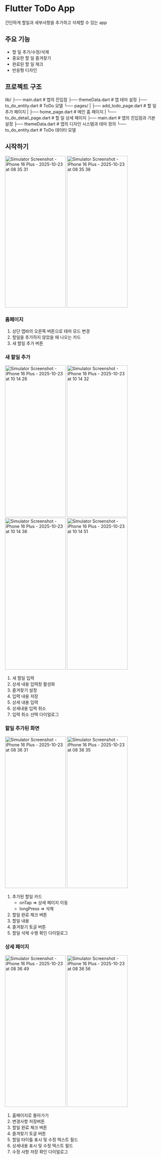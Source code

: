 # Flutter ToDo App

간단하게 할일과 세부사항을 추가하고 삭제할 수 있는 app

## 주요 기능

- 할 일 추가/수정/삭제
- 중요한 할 일 즐겨찾기
- 완료된 할 일 체크
- 반응형 디자인

## 프로젝트 구조

lib/
├── main.dart            # 앱의 진입점
├── themeData.dart       # 앱 테마 설정
├── to_do_entity.dart    # ToDo 모델
└── pages/
|   ├── add_todo_page.dart      # 할 일 추가 페이지
|    ├── home_page.dart          # 메인 홈 페이지
|    └── to_do_detail_page.dart  # 할 일 상세 페이지
├── main.dart            # 앱의 진입점과 기본 설정
├── themeData.dart       # 앱의 디자인 시스템과 테마 정의
└── to_do_entity.dart    # ToDo 데이터 모델


## 시작하기
<img width="200" height="500" alt="Simulator Screenshot - iPhone 16 Plus - 2025-10-23 at 08 35 31" src="https://github.com/user-attachments/assets/64635eb4-7ff5-472f-ab78-ca9d44dabc5e" />

<img width="200" height="500" alt="Simulator Screenshot - iPhone 16 Plus - 2025-10-23 at 08 35 38" src="https://github.com/user-attachments/assets/a4c01a29-21af-4775-9fc9-93d24dd93421" />


### 홈페이지
1. 상단 앱바의 오른쪽 버튼으로 테마 모드 변경
2. 할일을 추가하지 않았을 때 나오는 카드
3. 새 할일 추가 버튼



### 새 할일 추가
<img width="200" height="500" alt="Simulator Screenshot - iPhone 16 Plus - 2025-10-23 at 10 14 26" src="https://github.com/user-attachments/assets/53cd8356-3343-4fa3-8762-89c9aa544336" />
<img width="200" height="500" alt="Simulator Screenshot - iPhone 16 Plus - 2025-10-23 at 10 14 32" src="https://github.com/user-attachments/assets/636091a4-bdd5-4fd5-982c-d4776f38bb63" />
<img width="200" height="500" alt="Simulator Screenshot - iPhone 16 Plus - 2025-10-23 at 10 14 36" src="https://github.com/user-attachments/assets/047058b2-53cd-47db-b64b-894b52bc0be4" />
<img width="200" height="500" alt="Simulator Screenshot - iPhone 16 Plus - 2025-10-23 at 10 14 51" src="https://github.com/user-attachments/assets/19f56e53-91dd-47c6-a07f-198ed37514a6" />

1. 새 할일 입력
2. 상세 내용 입력창 활성화
3. 즐겨찾기 설정
4. 입력 내용 저장
5. 상세 내용 입력
6. 상세내용 입력 취소
7. 입력 취소 선택 다이얼로그



### 할일 추가된 화면

<img width="200" height="500" alt="Simulator Screenshot - iPhone 16 Plus - 2025-10-23 at 08 36 31" src="https://github.com/user-attachments/assets/511c845e-43e1-4e9c-9686-d58a03b1aba8" />
<img width="200" height="500" alt="Simulator Screenshot - iPhone 16 Plus - 2025-10-23 at 08 36 35" src="https://github.com/user-attachments/assets/fa638e73-391a-4141-8117-da9654f3ff02" />

1. 추가된 할일 카드
   - onTap => 상세 페이지 이동
   - longPress => 삭제
2. 할일 완료 체크 버튼
3. 할일 내용
4. 즐겨찾기 토글 버튼
5. 할일 삭제 수행 확인 다이얼로그


### 상세 페이지

<img width="200" height="500" alt="Simulator Screenshot - iPhone 16 Plus - 2025-10-23 at 08 36 49" src="https://github.com/user-attachments/assets/98a85be8-9f83-4ec3-ad64-e0e1e4666fa1" />

<img width="200" height="500" alt="Simulator Screenshot - iPhone 16 Plus - 2025-10-23 at 08 36 56" src="https://github.com/user-attachments/assets/ae848a8f-7164-4cf6-84e8-c8219979007d" />

1. 홈페이지로 돌아가기
2. 변경사항 저장버튼
3. 할일 완료 체크 버튼
4. 즐겨찾기 토글 버튼
5. 할일 타이틀 표시 및 수정 텍스트 필드
6. 상세내용 표시 및 수정 텍스트 필드
7. 수정 사항 저장 확인 다이얼로그






